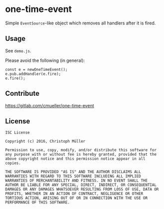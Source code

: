 # one-time-event

Simple `EventSource`-like object which removes all handlers after it is fired.

## Usage

See `demo.js`.

Please avoid the following (in general):

    const e = newOneTimeEvent();
    e.pub.addHandler(e.fire);
    e.fire();

## Contribute

https://gitlab.com/cmueller/one-time-event

## License

    ISC License

    Copyright (c) 2016, Christoph Müller

    Permission to use, copy, modify, and/or distribute this software for any purpose with or without fee is hereby granted, provided that the above copyright notice and this permission notice appear in all copies.

    THE SOFTWARE IS PROVIDED "AS IS" AND THE AUTHOR DISCLAIMS ALL WARRANTIES WITH REGARD TO THIS SOFTWARE INCLUDING ALL IMPLIED WARRANTIES OF MERCHANTABILITY AND FITNESS. IN NO EVENT SHALL THE AUTHOR BE LIABLE FOR ANY SPECIAL, DIRECT, INDIRECT, OR CONSEQUENTIAL DAMAGES OR ANY DAMAGES WHATSOEVER RESULTING FROM LOSS OF USE, DATA OR PROFITS, WHETHER IN AN ACTION OF CONTRACT, NEGLIGENCE OR OTHER TORTIOUS ACTION, ARISING OUT OF OR IN CONNECTION WITH THE USE OR PERFORMANCE OF THIS SOFTWARE.
